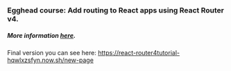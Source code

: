 ### Egghead course: Add routing to React apps using React Router v4.
##### More information [here](https://egghead.io/courses/add-routing-to-react-apps-using-react-router-v4).

Final version you can see here: https://react-router4tutorial-hqwlxzsfyn.now.sh/new-page